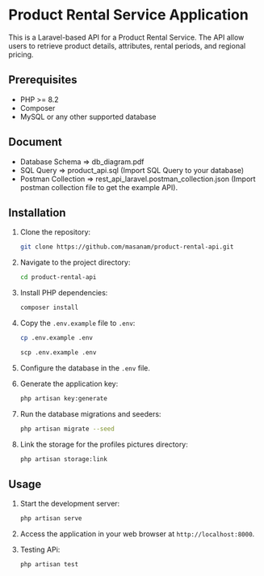 # Product Rental Service Application

This is a Laravel-based API for a Product Rental Service. The API allow users to retrieve product details, attributes, rental periods, and regional pricing.

## Prerequisites

- PHP >= 8.2
- Composer
- MySQL or any other supported database

## Document

- Database Schema => db_diagram.pdf
- SQL Query => product_api.sql
    (Import SQL Query to your database)
- Postman Collection => rest_api_laravel.postman_collection.json
    (Import postman collection file to get the example API).

## Installation

1. Clone the repository:

    ```bash
    git clone https://github.com/masanam/product-rental-api.git
    ```

2. Navigate to the project directory:

    ```bash
    cd product-rental-api
    ```

3. Install PHP dependencies:

    ```bash
    composer install
    ```

4. Copy the `.env.example` file to `.env`:

    ```bash
    cp .env.example .env
    ```
    ```cmd
    scp .env.example .env
    ```

5. Configure the database in the `.env` file.

6. Generate the application key:

    ```bash
    php artisan key:generate
    ```

7. Run the database migrations and seeders:

    ```bash
    php artisan migrate --seed
    ```
    
8. Link the storage for the profiles pictures directory:

    ```bash
    php artisan storage:link
    ```

## Usage

1. Start the development server:

    ```bash
    php artisan serve
    ```

2. Access the application in your web browser at `http://localhost:8000`.

3. Testing APi:

    ```bash
    php artisan test
    ```

